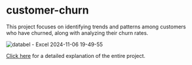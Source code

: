 # customer-churn


 This project focuses on identifying trends and patterns among customers who have churned, along with analyzing their churn rates.

 
 ![databel - Excel 2024-11-06 19-49-55](https://github.com/user-attachments/assets/66b90e56-4608-4371-8732-a4bffc1898bf)


[Click here](https://pages.github.com/) for a detailed explanation of the entire project.
